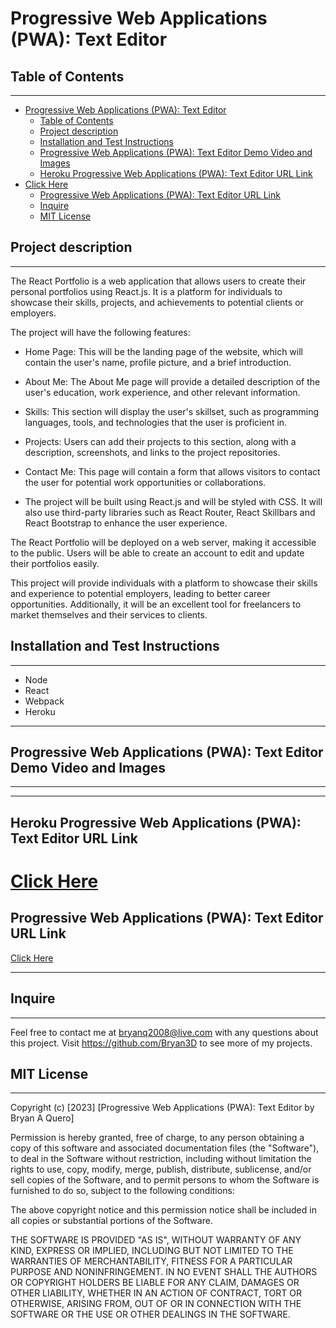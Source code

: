 # Progressive Web Applications (PWA): Text Editor

## Table of Contents

---

- [Progressive Web Applications (PWA): Text Editor](#progressive-web-applications-pwa-text-editor)
  - [Table of Contents](#table-of-contents)
  - [Project description](#project-description)
  - [Installation and Test Instructions](#installation-and-test-instructions)
  - [Progressive Web Applications (PWA): Text Editor Demo Video and Images](#progressive-web-applications-pwa-text-editor-demo-video-and-images)
  - [Heroku Progressive Web Applications (PWA): Text Editor URL Link](#heroku-progressive-web-applications-pwa-text-editor-url-link)
- [Click Here](#click-here)
  - [Progressive Web Applications (PWA): Text Editor URL Link](#progressive-web-applications-pwa-text-editor-url-link)
  - [Inquire](#inquire)
  - [MIT License](#mit-license)

## Project description
---
<p>
The React Portfolio is a web application that allows users to create their personal portfolios using React.js. It is a platform for individuals to showcase their skills, projects, and achievements to potential clients or employers.

The project will have the following features:

- Home Page: This will be the landing page of the website, which will contain the user's name, profile picture, and a brief introduction.

- About Me: The About Me page will provide a detailed description of the user's education, work experience, and other relevant information.

- Skills: This section will display the user's skillset, such as programming languages, tools, and technologies that the user is proficient in.

- Projects: Users can add their projects to this section, along with a description, screenshots, and links to the project repositories.

- Contact Me: This page will contain a form that allows visitors to contact the user for potential work opportunities or collaborations.

- The project will be built using React.js and will be styled with CSS. It will also use third-party libraries such as React Router, React Skillbars and React Bootstrap to enhance the user experience.

The React Portfolio will be deployed on a web server, making it accessible to the public. Users will be able to create an account to edit and update their portfolios easily.

This project will provide individuals with a platform to showcase their skills and experience to potential employers, leading to better career opportunities. Additionally, it will be an excellent tool for freelancers to market themselves and their services to clients.


</p>

## Installation and Test Instructions

---

- Node
- React 
- Webpack
- Heroku

---



## Progressive Web Applications (PWA): Text Editor Demo Video and Images
---




---
## Heroku Progressive Web Applications (PWA): Text Editor URL Link
[Click Here](https://the-progressive-web-app.herokuapp.com/)
=======



## Progressive Web Applications (PWA): Text Editor URL Link
[Click Here](https://bryan3d.github.io/Progressive-Web-Applications-PWA-Text-Editor/)



---

## Inquire

---
Feel free to contact me at bryanq2008@live.com with any questions about this project. Visit <https://github.com/Bryan3D> to see more of my projects.

## MIT License

---

Copyright (c) [2023] [Progressive Web Applications (PWA): Text Editor by Bryan A Quero]

Permission is hereby granted, free of charge, to any person obtaining a copy
of this software and associated documentation files (the "Software"), to deal
in the Software without restriction, including without limitation the rights
to use, copy, modify, merge, publish, distribute, sublicense, and/or sell
copies of the Software, and to permit persons to whom the Software is
furnished to do so, subject to the following conditions:

The above copyright notice and this permission notice shall be included in all
copies or substantial portions of the Software.

THE SOFTWARE IS PROVIDED "AS IS", WITHOUT WARRANTY OF ANY KIND, EXPRESS OR
IMPLIED, INCLUDING BUT NOT LIMITED TO THE WARRANTIES OF MERCHANTABILITY,
FITNESS FOR A PARTICULAR PURPOSE AND NONINFRINGEMENT. IN NO EVENT SHALL THE
AUTHORS OR COPYRIGHT HOLDERS BE LIABLE FOR ANY CLAIM, DAMAGES OR OTHER
LIABILITY, WHETHER IN AN ACTION OF CONTRACT, TORT OR OTHERWISE, ARISING FROM,
OUT OF OR IN CONNECTION WITH THE SOFTWARE OR THE USE OR OTHER DEALINGS IN THE
SOFTWARE.
